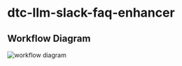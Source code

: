# dtc-llm-slack-faq-enhancer

## Workflow Diagram

![workflow diagram](https://github.com/user-attachments/assets/de990e19-6416-4fc1-8b75-6c94c20b4f88)
